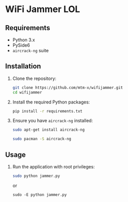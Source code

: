 # WiFi Jammer LOL

## Requirements

- Python 3.x
- PySide6
- `aircrack-ng` suite


## Installation

1. Clone the repository:
    ```sh
    git clone https://github.com/mtm-x/wifijammer.git
    cd wifijammer
    ```

2. Install the required Python packages:
    ```sh
    pip install -r requirements.txt
    ```

3. Ensure you have `aircrack-ng` installed:
    ```sh
    sudo apt-get install aircrack-ng
    ```
    ```sh
    sudo pacman -S aircrack-ng
    ```
## Usage

1. Run the application with root privileges:
    ```sh
    sudo python jammer.py
    ```
    or

    ```
    sudo -E python jammer.py
    ```

